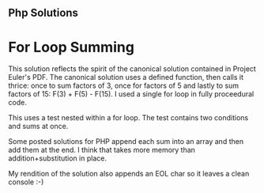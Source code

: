 Php Solutions
-------------

# For Loop Summing

   This solution reflects the spirit of the canonical solution contained in 
   Project Euler's PDF. The canonical solution uses a defined function, then 
   calls it thrice: once to sum factors of 3, once for factors of 5 and lastly 
   to sum factors of 15: F(3) + F(5) - F(15). I used a single for loop in
   fully proceedural code.
  
   This uses a test nested within a for loop. The test contains two conditions
   and sums at once.
  
   Some posted solutions for PHP append each sum into an array and then add 
   them at the end. I think that takes more memory than addition+substitution 
   in place.
  
   My rendition of the solution also appends an EOL char so it leaves a clean console :-)

